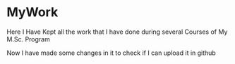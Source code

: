 MyWork
======

Here I Have Kept all the work that I have done during several Courses of My M.Sc. Program


Now I have made some changes in it to check if I can upload it in github
